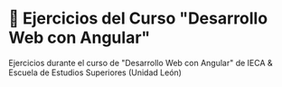 # 📒 Ejercicios del Curso "Desarrollo Web con Angular"
Ejercicios durante el curso de "Desarrollo Web con Angular" de IECA &amp; Escuela de Estudios Superiores (Unidad León)


